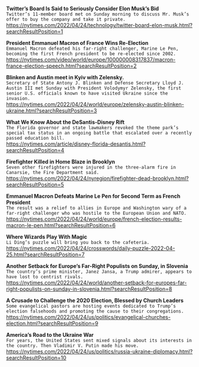 **Twitter’s Board Is Said to Seriously Consider Elon Musk’s Bid**\
`Twitter’s 11-member board met on Sunday morning to discuss Mr. Musk’s offer to buy the company and take it private.`\
https://nytimes.com/2022/04/24/technology/twitter-board-elon-musk.html?searchResultPosition=1

**President Emmanuel Macron of France Wins Re-Election**\
`Emmanuel Macron defeated his far-right challenger, Marine Le Pen, becoming the first French president to be re-elected since 2002.`\
https://nytimes.com/video/world/europe/100000008317837/macron-france-election-speech.html?searchResultPosition=2

**Blinken and Austin meet in Kyiv with Zelensky.**\
`Secretary of State Antony J. Blinken and Defense Secretary Lloyd J. Austin III met Sunday with President Volodymyr Zelensky, the first senior U.S. officials known to have visited Ukraine since the invasion.`\
https://nytimes.com/2022/04/24/world/europe/zelensky-austin-blinken-ukraine.html?searchResultPosition=3

**What We Know About the DeSantis-Disney Rift**\
`The Florida governor and state lawmakers revoked the theme park’s special tax status in an ongoing battle that escalated over a recently passed education bill.`\
https://nytimes.com/article/disney-florida-desantis.html?searchResultPosition=4

**Firefighter Killed in Home Blaze in Brooklyn**\
`Seven other firefighters were injured in the three-alarm fire in Canarsie, the Fire Department said.`\
https://nytimes.com/2022/04/24/nyregion/firefighter-dead-brooklyn.html?searchResultPosition=5

**Emmanuel Macron Defeats Marine Le Pen for Second Term as French President**\
`The result was a relief to allies in Europe and Washington wary of a far-right challenger who was hostile to the European Union and NATO.`\
https://nytimes.com/2022/04/24/world/europe/french-election-results-macron-le-pen.html?searchResultPosition=6

**Where Wizards Play With Magic**\
`Li Ding’s puzzle will bring you back to the cafeteria.`\
https://nytimes.com/2022/04/24/crosswords/daily-puzzle-2022-04-25.html?searchResultPosition=7

**Another Setback for Europe’s Far-Right Populists on Sunday, in Slovenia**\
`The country’s prime minister, Janez Jansa, a Trump admirer, appears to have lost to centrist rivals.`\
https://nytimes.com/2022/04/24/world/another-setback-for-europes-far-right-populists-on-sunday-in-slovenia.html?searchResultPosition=8

**A Crusade to Challenge the 2020 Election, Blessed by Church Leaders**\
`Some evangelical pastors are hosting events dedicated to Trump’s election falsehoods and promoting the cause to their congregations.`\
https://nytimes.com/2022/04/24/us/politics/evangelical-churches-election.html?searchResultPosition=9

**America’s Road to the Ukraine War**\
`For years, the United States sent mixed signals about its interests in the country. Then Vladimir V. Putin made his move.`\
https://nytimes.com/2022/04/24/us/politics/russia-ukraine-diplomacy.html?searchResultPosition=10

